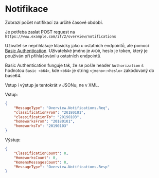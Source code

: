 # Notifikace
Zobrazí počet notifikací za určité časové období.

Je potřeba zaslat POST request na `https://www.example.com/if/2/overview/notifications`

Uživatel se nepřihlašuje klasicky jako u ostatních endpointů, ale pomocí [Basic Authentication](https://en.wikipedia.org/wiki/Basic_access_authentication). Uživatelské jméno je `ANDR`, heslo je token, který je používán při přihlašování u ostatních endpointů.

Basic Authentication funguje tak, že se pošle header `Authorization` s hodnotou `Basic <b64>`, kde `<b64>` je string `<jmeno>:<heslo>` zakódovaný do base64.

Vstup i výstup je tentokrát v JSONu, ne v XML.

Vstup:

```json
{
    "MessageType": "Overview.Notifications.Req",
    "classificationFrom": "20180101",
    "classificationTo": "20190103",
    "homeworksFrom": "20180101",
    "homeworksTo": "20190103"
}
```

Výstup:
```json
{
    "ClassificationCount": 0,
    "HomeworksCount": 0,
    "KomensMessagesCount": 0,
    "MessageType": "Overview.Notifications.Resp"
}
```

